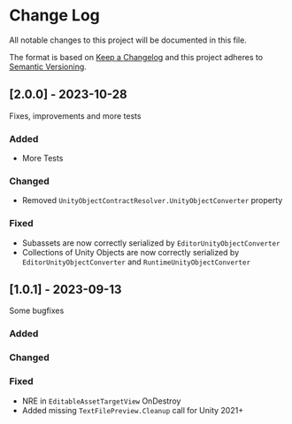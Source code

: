 
# Change Log
All notable changes to this project will be documented in this file.

The format is based on [Keep a Changelog](http://keepachangelog.com/)
and this project adheres to [Semantic Versioning](http://semver.org/).

## [2.0.0] - 2023-10-28

Fixes, improvements and more tests

### Added
- More Tests

### Changed
- Removed `UnityObjectContractResolver.UnityObjectConverter` property

### Fixed

- Subassets are now correctly serialized by `EditorUnityObjectConverter`
- Collections of Unity Objects are now correctly serialized by `EditorUnityObjectConverter` and `RuntimeUnityObjectConverter`

## [1.0.1] - 2023-09-13

Some bugfixes

### Added

### Changed

### Fixed

- NRE in `EditableAssetTargetView` OnDestroy
- Added missing `TextFilePreview.Cleanup` call for Unity 2021+
